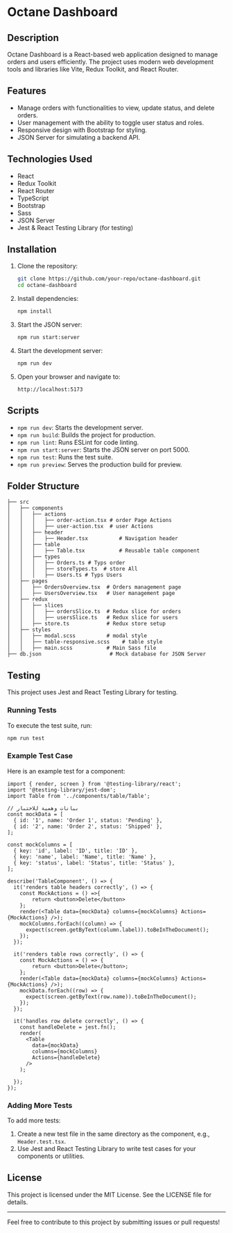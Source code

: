 # Octane Dashboard

## Description
Octane Dashboard is a React-based web application designed to manage orders and users efficiently. The project uses modern web development tools and libraries like Vite, Redux Toolkit, and React Router.

## Features
- Manage orders with functionalities to view, update status, and delete orders.
- User management with the ability to toggle user status and roles.
- Responsive design with Bootstrap for styling.
- JSON Server for simulating a backend API.

## Technologies Used
- React
- Redux Toolkit
- React Router
- TypeScript
- Bootstrap
- Sass
- JSON Server
- Jest & React Testing Library (for testing)

## Installation

1. Clone the repository:
   ```bash
   git clone https://github.com/your-repo/octane-dashboard.git
   cd octane-dashboard
   ```

2. Install dependencies:
   ```bash
   npm install
   ```

3. Start the JSON server:
   ```bash
   npm run start:server
   ```

4. Start the development server:
   ```bash
   npm run dev
   ```

5. Open your browser and navigate to:
   ```
   http://localhost:5173
   ```

## Scripts

- `npm run dev`: Starts the development server.
- `npm run build`: Builds the project for production.
- `npm run lint`: Runs ESLint for code linting.
- `npm run start:server`: Starts the JSON server on port 5000.
- `npm run test`: Runs the test suite.
- `npm run preview`: Serves the production build for preview.

## Folder Structure

```
├── src
│   ├── components 
│   │   ├── actions
│   │   │   ├── order-action.tsx # order Page Actions 
│   │   │   ├── user-action.tsx  # user Actions  
│   │   ├── header
│   │   │   ├── Header.tsx          # Navigation header
│   │   ├── table
│   │   │   ├── Table.tsx           # Reusable table component
│   │   ├── types
│   │   │   ├── Orders.ts # Typs order
│   │   │   ├── storeTypes.ts  # store All  
│   │   │   ├── Users.ts # Typs Users
│   ├── pages
│   │   ├── OrdersOverview.tsx  # Orders management page
│   │   ├── UsersOverview.tsx   # User management page
│   ├── redux
│   │   ├── slices
│   │   │   ├── ordersSlice.ts  # Redux slice for orders
│   │   │   ├── usersSlice.ts   # Redux slice for users
│   │   ├── store.ts            # Redux store setup
│   ├── styles
│   │   ├── modal.scss          # modal style
│   │   ├── table-responsive.scss    # table style
│   │   ├── main.scss           # Main Sass file
├── db.json                      # Mock database for JSON Server
```

## Testing

This project uses Jest and React Testing Library for testing.

### Running Tests
To execute the test suite, run:
```bash
npm run test
```

### Example Test Case
Here is an example test for a component:

```tsx
import { render, screen } from '@testing-library/react';
import '@testing-library/jest-dom';
import Table from '../components/table/Table';

// بيانات وهمية للاختبار
const mockData = [
  { id: '1', name: 'Order 1', status: 'Pending' },
  { id: '2', name: 'Order 2', status: 'Shipped' },
];

const mockColumns = [
  { key: 'id', label: 'ID', title: 'ID' },
  { key: 'name', label: 'Name', title: 'Name' },
  { key: 'status', label: 'Status', title: 'Status' },
];

describe('TableComponent', () => {
  it('renders table headers correctly', () => {
    const MockActions = () =>{
        return <button>Delete</button>
    };
    render(<Table data={mockData} columns={mockColumns} Actions={MockActions} />);
    mockColumns.forEach((column) => {
      expect(screen.getByText(column.label)).toBeInTheDocument();
    });
  });

  it('renders table rows correctly', () => {
    const MockActions = () => {
        return <button>Delete</button>;
    };
    render(<Table data={mockData} columns={mockColumns} Actions={MockActions} />);
    mockData.forEach((row) => {
      expect(screen.getByText(row.name)).toBeInTheDocument();
    });
  });

  it('handles row delete correctly', () => {
    const handleDelete = jest.fn();
    render(
      <Table
        data={mockData}
        columns={mockColumns}
        Actions={handleDelete}
      />
    );

  });
});

```

### Adding More Tests
To add more tests:
1. Create a new test file in the same directory as the component, e.g., `Header.test.tsx`.
2. Use Jest and React Testing Library to write test cases for your components or utilities.

## License
This project is licensed under the MIT License. See the LICENSE file for details.

---

Feel free to contribute to this project by submitting issues or pull requests!

